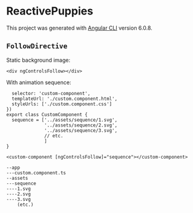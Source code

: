 # ReactivePuppies

This project was generated with [Angular CLI](https://github.com/angular/angular-cli) version 6.0.8.

## `FollowDirective`

Static background image:

`<div ngControlsFollow></div>`

With animation sequence:

```@Component({
  selector: 'custom-component',
  templateUrl: './custom.component.html',
  styleUrls: ['./custom.component.css']
})
export class CustomComponent {
  sequence = ['../assets/sequence/1.svg',
              '../assets/sequence/2.svg',
              '../assets/sequence/3.svg',
              // etc.
              ]
}

<custom-component [ngControlsFollow]="sequence"></custom-component>

--app
---custom.component.ts
--assets
---sequence
----1.svg
----2.svg
----3.svg
    (etc.)

